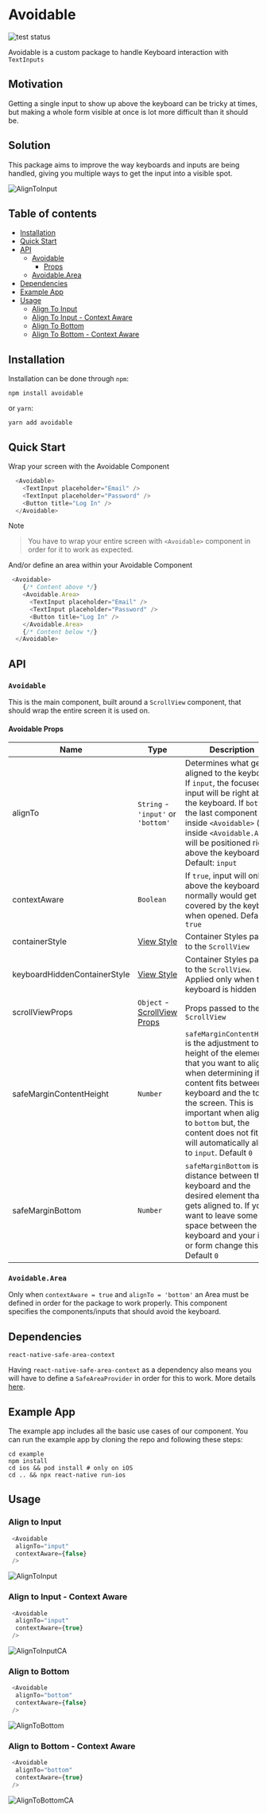 # Avoidable
![test status](https://github.com/algotech/avoidable/actions/workflows/node.js.yml/badge.svg)

Avoidable is a custom package to handle Keyboard interaction with `TextInputs`

## Motivation

Getting a single input to show up above the keyboard can be tricky at times, but making a whole form visible at once is lot more difficult than it should be.

## Solution

This package aims to improve the way keyboards and inputs are being handled, giving you multiple ways to get the input into a visible spot.

![AlignToInput](https://user-images.githubusercontent.com/82050258/182376886-3a9c605a-99eb-4ee8-b9cb-7f8e7ac5dc8a.gif)

## Table of contents

- [Installation](#installation)
- [Quick Start](#quick-start)
- [API](#api)
  - [Avoidable](#avoidable-1)
    - [Props](#avoidable-props)
  - [Avoidable.Area](#avoidablearea)
- [Dependencies](#dependencies)
- [Example App](#example-app)
- [Usage](#usage)
  - [Align To Input](#align-to-input)
  - [Align To Input - Context Aware](#align-to-input---context-aware)
  - [Align To Bottom](#align-to-bottom)
  - [Align To Bottom - Context Aware](#align-to-bottom---context-aware) 

## Installation

Installation can be done through `npm`:

```shell
npm install avoidable
```
 or `yarn`:
```shell
yarn add avoidable
```

## Quick Start

Wrap your screen with the Avoidable Component

```javascript
  <Avoidable>
    <TextInput placeholder="Email" />
    <TextInput placeholder="Password" />
    <Button title="Log In" />
  </Avoidable>
```

Note
>You have to wrap your entire screen with `<Avoidable>` component in order for it to work as expected.

And/or define an area within your Avoidable Component

```javascript
 <Avoidable>
    {/* Content above */}
    <Avoidable.Area>
      <TextInput placeholder="Email" />
      <TextInput placeholder="Password" />
      <Button title="Log In" />
    </Avoidable.Area>
    {/* Content below */}
  </Avoidable>
```
## API

### `Avoidable`

This is the main component, built around a `ScrollView` component, that should wrap the entire screen it is used on. 

#### Avoidable Props
|Name|Type|Description|
|--|--|--|
|alignTo| `String` - `'input'` or `'bottom'` | Determines what gets aligned to the keyboard. If `input`, the focused input will be right above the keyboard. If `bottom`, the last component inside `<Avoidable>` (or inside `<Avoidable.Area>`) will be positioned right above the keyboard. Default: `input` |
|contextAware| `Boolean` | If `true`, input will only go above the keyboard if it normally would get covered by the keyboard when opened. Default `true` |
|containerStyle| [View Style](https://reactnative.dev/docs/view-style-props) | Container Styles passed to the `ScrollView` |
|keyboardHiddenContainerStyle| [View Style](https://reactnative.dev/docs/view-style-props) | Container Styles passed to the `ScrollView`. Applied only when the keyboard is hidden |
|scrollViewProps| `Object` - [ScrollView Props](https://reactnative.dev/docs/scrollview#props) | Props passed to the `ScrollView`|
|safeMarginContentHeight| `Number` | `safeMarginContentHeight` is the adjustment to the height of the elements that you want to align when determining if the content fits between the keyboard and the top of the screen. This is important when aligning to `bottom` but, the content does not fit, it will automatically align to `input`. Default `0` |
|safeMarginBottom| `Number` | `safeMarginBottom` is the distance between the keyboard and the desired element that it gets aligned to. If you want to leave some space between the keyboard and your input or form change this. Default `0` |

### `Avoidable.Area`

Only when `contextAware = true` and `alignTo = 'bottom'` an Area must be defined in order for the package to work properly. This component specifies the components/inputs that should avoid the keyboard.

## Dependencies

`react-native-safe-area-context`

Having `react-native-safe-area-context` as a dependency also means you will have to define a `SafeAreaProvider` in order for this to work. More details [here](https://github.com/th3rdwave/react-native-safe-area-context#safeareaprovider).

## Example App

The example app includes all the basic use cases of our component.
You can run the example app by cloning the repo and following these steps:

```shell
cd example
npm install
cd ios && pod install # only on iOS
cd .. && npx react-native run-ios
```

## Usage

### Align to Input 

```javascript
 <Avoidable
  alignTo="input"
  contextAware={false}
 />
```

![AlignToInput](https://user-images.githubusercontent.com/82050258/182376886-3a9c605a-99eb-4ee8-b9cb-7f8e7ac5dc8a.gif)

### Align to Input - Context Aware

```javascript
 <Avoidable
  alignTo="input"
  contextAware={true}
 />
```

![AlignToInputCA](https://user-images.githubusercontent.com/82050258/186087504-392d4ccd-35a2-4be5-b8f6-2d9b7ba77fbb.gif)


### Align to Bottom

```javascript
 <Avoidable
  alignTo="bottom"
  contextAware={false}
 />
```

![AlignToBottom](https://user-images.githubusercontent.com/82050258/186087525-263fcd12-14d4-47e6-bd76-437f573cc9ed.gif)


### Align to Bottom - Context Aware

```javascript
 <Avoidable
  alignTo="bottom"
  contextAware={true}
 />
```

![AlignToBottomCA](https://user-images.githubusercontent.com/82050258/186088066-c64e51d2-cea6-4303-8e1c-886d03e4d6f6.gif)
